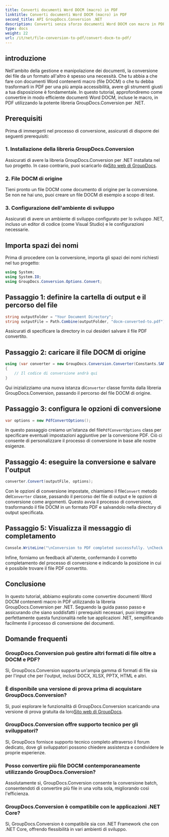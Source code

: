 ```yaml
---
title: Converti documenti Word DOCM (macro) in PDF
linktitle: Converti documenti Word DOCM (macro) in PDF
second_title: API GroupDocs.Conversion .NET
description: Converti senza sforzo documenti Word DOCM con macro in PDF utilizzando GroupDocs.Conversion per .NET. Semplifica il processo di gestione dei documenti.
type: docs
weight: 22
url: /it/net/file-conversion-to-pdf/convert-docm-to-pdf/
---
```

## introduzione
Nell'ambito della gestione e manipolazione dei documenti, la conversione dei file da un formato all'altro è spesso una necessità. Che tu abbia a che fare con documenti Word contenenti macro (file DOCM) o che tu debba trasformarli in PDF per una più ampia accessibilità, avere gli strumenti giusti a tua disposizione è fondamentale. In questo tutorial, approfondiremo come convertire in modo efficiente documenti Word DOCM, incluse le macro, in PDF utilizzando la potente libreria GroupDocs.Conversion per .NET.
## Prerequisiti
Prima di immergerti nel processo di conversione, assicurati di disporre dei seguenti prerequisiti:
### 1. Installazione della libreria GroupDocs.Conversion
 Assicurati di avere la libreria GroupDocs.Conversion per .NET installata nel tuo progetto. In caso contrario, puoi scaricarlo da[Sito web di GroupDocs](https://releases.groupdocs.com/conversion/net/).
### 2. File DOCM di origine
Tieni pronto un file DOCM come documento di origine per la conversione. Se non ne hai uno, puoi creare un file DOCM di esempio a scopo di test.
### 3. Configurazione dell'ambiente di sviluppo
Assicurati di avere un ambiente di sviluppo configurato per lo sviluppo .NET, incluso un editor di codice (come Visual Studio) e le configurazioni necessarie.

## Importa spazi dei nomi
Prima di procedere con la conversione, importa gli spazi dei nomi richiesti nel tuo progetto:
```csharp
using System;
using System.IO;
using GroupDocs.Conversion.Options.Convert;
```
## Passaggio 1: definire la cartella di output e il percorso del file
```csharp
string outputFolder = "Your Document Directory";
string outputFile = Path.Combine(outputFolder, "docm-converted-to.pdf");
```
Assicurati di specificare la directory in cui desideri salvare il file PDF convertito.
## Passaggio 2: caricare il file DOCM di origine
```csharp
using (var converter = new GroupDocs.Conversion.Converter(Constants.SAMPLE_DOCM))
{
    // Il codice di conversione andrà qui
}
```
 Qui inizializziamo una nuova istanza di`Converter` classe fornita dalla libreria GroupDocs.Conversion, passando il percorso del file DOCM di origine.
## Passaggio 3: configura le opzioni di conversione
```csharp
var options = new PdfConvertOptions();
```
 In questo passaggio creiamo un'istanza del file`PdfConvertOptions` class per specificare eventuali impostazioni aggiuntive per la conversione PDF. Ciò ci consente di personalizzare il processo di conversione in base alle nostre esigenze.
## Passaggio 4: eseguire la conversione e salvare l'output
```csharp
converter.Convert(outputFile, options);
```
 Con le opzioni di conversione impostate, chiamiamo il file`Convert` metodo del`Converter` classe, passando il percorso del file di output e le opzioni di conversione come argomenti. Questo avvia il processo di conversione, trasformando il file DOCM in un formato PDF e salvandolo nella directory di output specificata.
## Passaggio 5: Visualizza il messaggio di completamento
```csharp
Console.WriteLine("\nConversion to PDF completed successfully. \nCheck output in {0}", outputFolder);
```
Infine, forniamo un feedback all'utente, confermando il corretto completamento del processo di conversione e indicando la posizione in cui è possibile trovare il file PDF convertito.

## Conclusione
In questo tutorial, abbiamo esplorato come convertire documenti Word DOCM contenenti macro in PDF utilizzando la libreria GroupDocs.Conversion per .NET. Seguendo la guida passo passo e assicurando che siano soddisfatti i prerequisiti necessari, puoi integrare perfettamente questa funzionalità nelle tue applicazioni .NET, semplificando facilmente il processo di conversione dei documenti.
## Domande frequenti
### GroupDocs.Conversion può gestire altri formati di file oltre a DOCM e PDF?
Sì, GroupDocs.Conversion supporta un'ampia gamma di formati di file sia per l'input che per l'output, inclusi DOCX, XLSX, PPTX, HTML e altri.
### È disponibile una versione di prova prima di acquistare GroupDocs.Conversion?
 Sì, puoi esplorare le funzionalità di GroupDocs.Conversion scaricando una versione di prova gratuita da loro[Sito web di GroupDocs](https://releases.groupdocs.com/).
### GroupDocs.Conversion offre supporto tecnico per gli sviluppatori?
Sì, GroupDocs fornisce supporto tecnico completo attraverso il forum dedicato, dove gli sviluppatori possono chiedere assistenza e condividere le proprie esperienze.
### Posso convertire più file DOCM contemporaneamente utilizzando GroupDocs.Conversion?
Assolutamente sì, GroupDocs.Conversion consente la conversione batch, consentendoti di convertire più file in una volta sola, migliorando così l'efficienza.
### GroupDocs.Conversion è compatibile con le applicazioni .NET Core?
Sì, GroupDocs.Conversion è compatibile sia con .NET Framework che con .NET Core, offrendo flessibilità in vari ambienti di sviluppo.